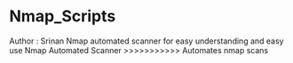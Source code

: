 # Nmap_Scripts
Author : Srinan
Nmap automated scanner for easy understanding and easy use
Nmap Automated Scanner >>>>>>>>>>> Automates nmap scans
